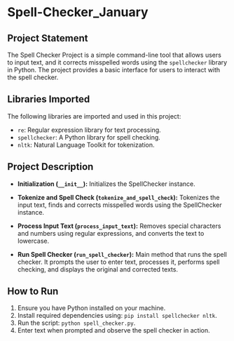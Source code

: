 # Spell-Checker_January

## Project Statement

The Spell Checker Project is a simple command-line tool that allows users to input text, and it corrects misspelled words using the `spellchecker` library in Python. The project provides a basic interface for users to interact with the spell checker.

## Libraries Imported

The following libraries are imported and used in this project:

- `re`: Regular expression library for text processing.
- `spellchecker`: A Python library for spell checking.
- `nltk`: Natural Language Toolkit for tokenization.

## Project Description

- **Initialization (`__init__`):** Initializes the SpellChecker instance.

- **Tokenize and Spell Check (`tokenize_and_spell_check`):** Tokenizes the input text, finds and corrects misspelled words using the SpellChecker instance.

- **Process Input Text (`process_input_text`):** Removes special characters and numbers using regular expressions, and converts the text to lowercase.

- **Run Spell Checker (`run_spell_checker`):** Main method that runs the spell checker. It prompts the user to enter text, processes it, performs spell checking, and displays the original and corrected texts.

## How to Run

1. Ensure you have Python installed on your machine.
2. Install required dependencies using: `pip install spellchecker nltk`.
3. Run the script: `python spell_checker.py`.
4. Enter text when prompted and observe the spell checker in action.

